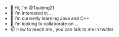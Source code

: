 - 👋 Hi, I’m @Tauleng21
- 👀 I’m interested in ...
- 🌱 I’m currently learning Java and C++
- 💞️ I’m looking to collaborate on ...
- 📫 How to reach me , you can talk to me in twitter

<!---
Tauleng21/Tauleng21 is a ✨ special ✨ repository because its `README.md` (this file) appears on your GitHub profile.
You can click the Preview link to take a look at your changes.
--->
